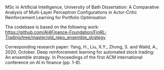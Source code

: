 
MSc in Artificial Intelligence, University of Bath
Dissertation: A Comparative Analysis of Multi-Layer Perceptron Configurations in Actor-Critic Reinforcement Learning for Portfolio Optimisation

The codebase is based on the following work:
https://github.com/AI4Finance-Foundation/FinRL-Trading/tree/master/old_repo_ensemble_strategy

Corresponding research paper:
Yang, H., Liu, X.Y., Zhong, S. and Walid, A., 2020, October. Deep reinforcement learning for automated stock trading: An ensemble strategy. In Proceedings of the first ACM international conference on AI in finance (pp. 1-8).


